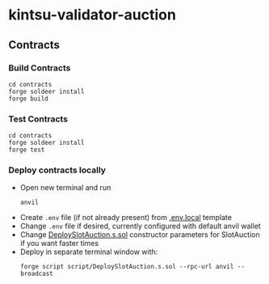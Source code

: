 # kintsu-validator-auction

## Contracts

### Build Contracts
```shell
cd contracts
forge soldeer install
forge build
```

### Test Contracts
```shell
cd contracts
forge soldeer install
forge test
```

### Deploy contracts locally

- Open new terminal and run
  ```shell
  anvil
  ```
- Create `.env` file (if not already present) from [.env.local](.env.local) template
- Change `.env` file if desired, currently configured with default anvil wallet
- Change [DeploySlotAuction.s.sol](script/DeploySlotAuction.s.sol) constructor parameters for SlotAuction if you want faster times
- Deploy in separate terminal window with:
  ```shell
  forge script script/DeploySlotAuction.s.sol --rpc-url anvil --broadcast
  ```
